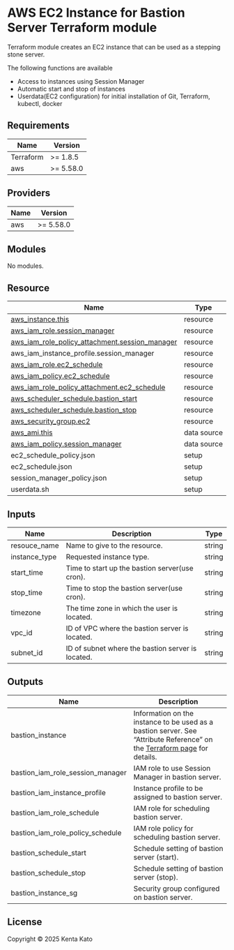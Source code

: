 # AWS EC2 Instance for Bastion Server Terraform module

Terraform module creates an EC2 instance that can be used as a stepping stone server.

The following functions are available
- Access to instances using Session Manager
- Automatic start and stop of instances
- Userdata(EC2 configuration) for initial installation of Git, Terraform, kubectl, docker

## Requirements
|Name|Version|
|-|-|
|Terraform|>= 1.8.5|
|aws|>= 5.58.0|

## Providers
|Name|Version|
|-|-|
|aws|>= 5.58.0|

## Modules
No modules.

## Resource
|Name|Type|
|-|-|
|[aws_instance.this](https://registry.terraform.io/providers/hashicorp/aws/latest/docs/resources/instance)|resource|
|[aws_iam_role.session_manager](https://registry.terraform.io/providers/hashicorp/aws/latest/docs/resources/iam_role)|resource|
|[aws_iam_role_policy_attachment.session_manager](https://registry.terraform.io/providers/hashicorp/aws/latest/docs/resources/iam_role_policy_attachment)|resource|
|aws_iam_instance_profile.session_manager|resource|
|[aws_iam_role.ec2_schedule](https://registry.terraform.io/providers/hashicorp/aws/latest/docs/resources/iam_role)|resource|
|[aws_iam_policy.ec2_schedule](https://registry.terraform.io/providers/hashicorp/aws/latest/docs/resources/iam_policy)|resource|
|[aws_iam_role_policy_attachment.ec2_schedule](https://registry.terraform.io/providers/hashicorp/aws/latest/docs/resources/iam_role_policy_attachment)|resource|
|[aws_scheduler_schedule.bastion_start](https://registry.terraform.io/providers/hashicorp/aws/latest/docs/resources/scheduler_schedule)|resource|
|[aws_scheduler_schedule.bastion_stop](https://registry.terraform.io/providers/hashicorp/aws/latest/docs/resources/scheduler_schedule)|resource|
|[aws_security_group.ec2](https://registry.terraform.io/providers/hashicorp/aws/latest/docs/resources/security_group)|resource|
|[aws_ami.this](https://registry.terraform.io/providers/hashicorp/aws/latest/docs/data-sources/ami)|data source|
|[aws_iam_policy.session_manager](https://registry.terraform.io/providers/hashicorp/aws/latest/docs/data-sources/iam_policy)|data source|
|ec2_schedule_policy.json|setup|
|ec2_schedule.json|setup|
|session_manager_policy.json|setup|
|userdata.sh|setup|

## Inputs
|Name|Description|Type|
|-|-|-|
|resouce_name|Name to give to the resource.|string|
|instance_type|Requested instance type.|string|
|start_time|Time to start up the bastion server(use cron).|string|
|stop_time|Time to stop the bastion server(use cron).|string|
|timezone|The time zone in which the user is located.|string|
|vpc_id|ID of VPC where the bastion server is located.|string|
|subnet_id|ID of subnet where the bastion server is located.|string|

## Outputs
|Name|Description|
|-|-|
|bastion_instance|Information on the instance to be used as a bastion server. See “Attribute Reference” on the [Terraform page](https://registry.terraform.io/providers/hashicorp/aws/latest/docs/resources/instance#:~:text=%24Default.-,Attribute%20Reference,-This%20resource%20exports) for details.|
|bastion_iam_role_session_manager|IAM role to use Session Manager in bastion server.|
|bastion_iam_instance_profile|Instance profile to be assigned to bastion server.|
|bastion_iam_role_schedule|IAM role for scheduling bastion server.|
|bastion_iam_role_policy_schedule|IAM role policy for scheduling bastion server.|
|bastion_schedule_start|Schedule setting of bastion server (start).|
|bastion_schedule_stop|Schedule setting of bastion server (stop).|
|bastion_instance_sg|Security group configured on bastion server.|

## License
Copyright © 2025 Kenta Kato
